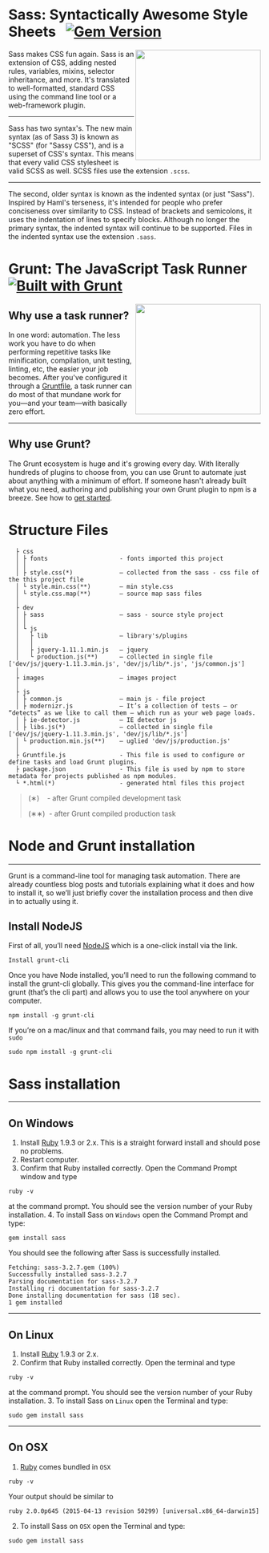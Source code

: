 # Sass: Syntactically Awesome Style Sheets &nbsp;&nbsp;[![Gem Version](https://badge.fury.io/rb/sass.png)](http://badge.fury.io/rb/sass)

[<img src="https://rawgit.com/sass/node-sass/master/media/logo.svg" width="250" height="220" align="right">](https://github.com/sass/node-sass)

Sass makes CSS fun again. Sass is an extension of CSS, adding nested rules, variables, mixins, selector inheritance, and more. It's translated to well-formatted, standard CSS using the command line tool or a web-framework plugin.

---------------------------------------

Sass has two syntax's. The new main syntax (as of Sass 3) is known as "SCSS" (for "Sassy CSS"), and is a superset of CSS's syntax. This means that every valid CSS stylesheet is valid SCSS as well. SCSS files use the extension `.scss`.

---------------------------------------

The second, older syntax is known as the indented syntax (or just "Sass"). Inspired by Haml's terseness, it's intended for people who prefer conciseness over similarity to CSS. Instead of brackets and semicolons, it uses the indentation of lines to specify blocks. Although no longer the primary syntax, the indented syntax will continue to be supported. Files in the indented syntax use the extension `.sass`.





# Grunt: The JavaScript Task Runner &nbsp;&nbsp;[![Built with Grunt](https://cdn.gruntjs.com/builtwith.svg)](http://gruntjs.com/)

[<img src="http://gruntjs.com/img/grunt-logo-no-wordmark.svg" width="250" height="220" align="right">](http://gruntjs.com/)

## Why use a task runner?
In one word: automation. The less work you have to do when performing repetitive tasks like minification, compilation, unit testing, linting, etc, the easier your job becomes. After you've configured it through a [Gruntfile](http://gruntjs.com/sample-gruntfile/), a task runner can do most of that mundane work for you—and your team—with basically zero effort.

---------------------------------------

## Why use Grunt?
The Grunt ecosystem is huge and it's growing every day. With literally hundreds of plugins to choose from, you can use Grunt to automate just about anything with a minimum of effort. If someone hasn't already built what you need, authoring and publishing your own Grunt plugin to npm is a breeze. See how to [get started](http://gruntjs.com/getting-started).


# Structure Files

```
  ├ css
  │ ├ fonts                    - fonts imported this project
  │ │
  │ ├ style.css(*)             — collected from the sass - css file of the this project file
  │ └ style.min.css(**)        — min style.css
  │ └ style.css.map(**)        — source map sass files
  │
  ├ dev
  │ ├ sass                     — sass - source style project
  │ │
  │ └ js
  │   ├ lib                    — library's/plugins
  │   │
  │   ├ jquery-1.11.1.min.js   — jquery
  │   └ production.js(**)      — collected in single file ['dev/js/jquery-1.11.3.min.js', 'dev/js/lib/*.js', 'js/common.js']
  │
  ├ images                     — images project
  │
  ├ js
  │ ├ common.js                — main js - file project
  │ ├ modernizr.js             — It’s a collection of tests – or “detects” as we like to call them – which run as your web page loads.
  │ ├ ie-detector.js           — IE detector js
  │ ├ libs.js(*)               — collected in single file ['dev/js/jquery-1.11.3.min.js', 'dev/js/lib/*.js']
  │ └ production.min.js(**)    — uglied 'dev/js/production.js'
  │
  ├ Gruntfile.js               - This file is used to configure or define tasks and load Grunt plugins.
  ├ package.json               - This file is used by npm to store metadata for projects published as npm modules.
  └ *.html(*)                  - generated html files this project
```

  > (&#8727;)&nbsp;&nbsp;&nbsp;&nbsp;- after Grunt compiled development task
  >
  > (&#8727;&#8727;)&nbsp;&nbsp;- after Grunt compiled production task

# Node and Grunt installation

---

Grunt is a command-line tool for managing task automation. There are already countless blog posts and tutorials explaining what it does and how to install it, so we’ll just briefly cover the installation process and then dive in to actually using it.

## Install NodeJS

First of all, you’ll need [NodeJS](https://nodejs.org/en/) which is a one-click install via the link.


	Install grunt-cli


Once you have Node installed, you’ll need to run the following command to install the grunt-cli globally. This gives you the command-line interface for grunt (that’s the cli part) and allows you to use the tool anywhere on your computer.

	npm install -g grunt-cli

If you’re on a mac/linux and that command fails, you may need to run it with `sudo`

	sudo npm install -g grunt-cli

# Sass installation

---

## On Windows
1. Install [Ruby](https://www.ruby-lang.org/en/installation/) 1.9.3 or 2.x.
This is a straight forward install and should pose no problems.
2. Restart computer.
3. Confirm that Ruby installed correctly. Open the Command Prompt window and type

```
ruby -v
```

at the command prompt. You should see the version number of your Ruby installation.
4. To install Sass on `Windows` open the Command Prompt and type:

```
gem install sass
```

You should see the following after Sass is successfully installed.

```
Fetching: sass-3.2.7.gem (100%)
Successfully installed sass-3.2.7
Parsing documentation for sass-3.2.7
Installing ri documentation for sass-3.2.7
Done installing documentation for sass (18 sec).
1 gem installed
```

---

## On Linux
1. Install [Ruby](https://www.ruby-lang.org/en/installation/) 1.9.3 or 2.x.
2. Confirm that Ruby installed correctly. Open the terminal and type

```
ruby -v
```

at the command prompt. You should see the version number of your Ruby installation.
3. To install Sass on `Linux` open the Terminal and type:

```
sudo gem install sass
```

---

## On OSX
1. [Ruby](https://www.ruby-lang.org/en/installation/) comes bundled in `OSX`

```
ruby -v
```

Your output should be similar to

```
ruby 2.0.0p645 (2015-04-13 revision 50299) [universal.x86_64-darwin15]
```

2. To install Sass on `OSX` open the Terminal and type:

```
sudo gem install sass
```